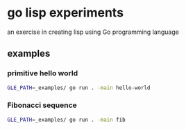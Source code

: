 # go lisp experiments

an exercise in creating lisp using Go programming language

## examples

### primitive hello world
```sh
GLE_PATH=_examples/ go run . -main hello-world
```

### Fibonacci sequence
```sh
GLE_PATH=_examples/ go run . -main fib
```
